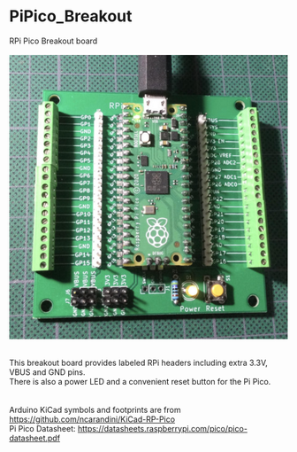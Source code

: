 # PiPico_Breakout
RPi Pico Breakout board<BR><BR>
![pcb](Assembled_PCB.jpg)<br><br>

This breakout board provides labeled RPi headers including extra 3.3V, VBUS and GND pins.<br>
There is also a power LED and a convenient reset button for the Pi Pico.<br><br>  
Arduino KiCad symbols and footprints are from https://github.com/ncarandini/KiCad-RP-Pico<BR> 
Pi Pico Datasheet:  https://datasheets.raspberrypi.com/pico/pico-datasheet.pdf<BR><BR>
